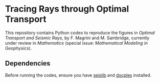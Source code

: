# Tracing Rays through Optimal Transport

This repository contains Python codes to reproduce the figures in *Optimal Transport and Seismic Rays*, by F. Magrini and M. Sambridge, currently under review in *Mathematics* (special issue: *Mathematical Modeling in Geophysics*).

## Dependencies

Before running the codes, ensure you have [seislib](https://pypi.org/project/seislib/) and [docplex](https://pypi.org/project/docplex/) installed.
